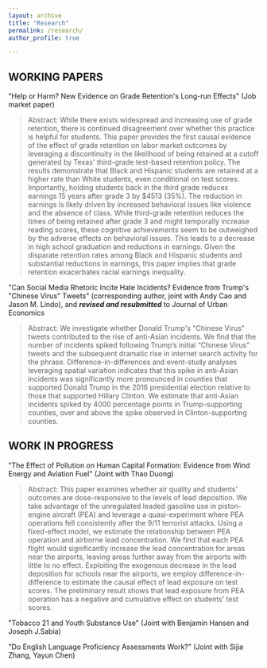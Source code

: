 ```yaml
---
layout: archive
title: "Research"
permalink: /research/
author_profile: true

---
```

## WORKING PAPERS

"Help or Harm? New Evidence on Grade Retention's Long-run Effects" (Job market paper)

> Abstract: While there exists widespread and increasing use of grade retention, there is continued disagreement over whether this practice is helpful for students. This paper provides the first causal evidence of the effect of grade retention on labor market outcomes by leveraging a discontinuity in the likelihood of being retained at a cutoff generated by Texas' third-grade test-based retention policy. The results demonstrate that Black and Hispanic students are retained at a higher rate than White students, even conditional on test scores. Importantly, holding students back in the third grade reduces earnings 15 years after grade 3 by $4513 (35\%). The reduction in earnings is likely driven by increased behavioral issues like violence and the absence of class. While third-grade retention reduces the times of being retained after grade 3 and might temporally increase reading scores, these cognitive achievements seem to be outweighed by the adverse effects on behavioral issues. This leads to a decrease in high school graduation and reductions in earnings. Given the disparate retention rates among Black and Hispanic students and substantial reductions in earnings, this paper implies that grade retention exacerbates racial earnings inequality.  

 "Can Social Media Rhetoric Incite Hate Incidents? Evidence from Trump's "Chinese Virus" Tweets" (corresponding author, joint with Andy Cao and Jason M. Lindo), and 
 ***revised and resubmitted*** to Journal of Urban Economics

> Abstract: We investigate whether Donald Trump's "Chinese Virus" tweets contributed to the rise of anti-Asian incidents. We find that the number of incidents spiked following Trump’s initial “Chinese Virus” tweets and the subsequent dramatic rise in internet search activity for the phrase. Difference-in-differences and event-study analyses leveraging spatial variation indicates that this spike in anti-Asian incidents was significantly more pronounced in counties that supported Donald Trump in the 2016 presidential election relative to those that supported Hillary Clinton. We estimate that anti-Asian incidents spiked by 4000 percentage points in Trump-supporting counties, over and above the spike observed in Clinton-supporting counties. 

## WORK IN PROGRESS

"The Effect of Pollution on Human Capital Formation: Evidence from Wind Energy and Aviation Fuel" (Joint with Thao Duong)

> Abstract: This paper examines whether air quality and students’ outcomes are dose-responsive to the levels of lead deposition. We take advantage of the unregulated leaded gasoline use in piston-engine aircraft (PEA) and leverage a quasi-experiment where PEA operations fell consistently after the 9/11 terrorist attacks. Using a fixed-effect model, we estimate the relationship between PEA operation and airborne lead concentration. We find that each PEA flight would significantly increase the lead concentration for areas near the airports, leaving areas further away from the airports with little to no effect. Exploiting the exogenous decrease in the lead deposition for schools near the airports, we employ difference-in-difference to estimate the causal effect of lead exposure on test scores. The preliminary result shows that lead exposure from PEA operation has a negative and cumulative effect on students’ test scores.

"Tobacco 21 and Youth Substance Use" (Joint with Benjamin Hansen and Joseph J.Sabia)

"Do English Language Proficiency Assessments Work?" (Joint with Sijia Zhang, Yayun Chen)

